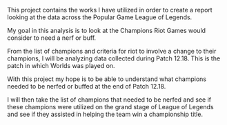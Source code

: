 This project contains the works I have utilized in order to create a report looking at the data across the Popular Game League of Legends.

My goal in this analysis is to look at the Champions Riot Games would consider to need a nerf or buff.

From the list of champions and criteria for riot to involve a change to their champions, I will be analyzing data collected during Patch 12.18. This is the patch in which Worlds was played on.

With this project my hope is to be able to understand what champions needed to be nerfed or buffed at the end of Patch 12.18.

I will then take the list of champions that needed to be nerfed and see if these champions were utilized on the grand stage of League of Legends and see if they assisted in helping the team win a championship title.
